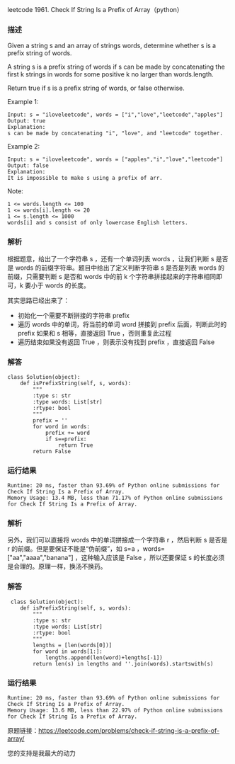 leetcode  1961. Check If String Is a Prefix of Array（python）

### 描述

Given a string s and an array of strings words, determine whether s is a prefix string of words.

A string s is a prefix string of words if s can be made by concatenating the first k strings in words for some positive k no larger than words.length.

Return true if s is a prefix string of words, or false otherwise.

 



Example 1:

	Input: s = "iloveleetcode", words = ["i","love","leetcode","apples"]
	Output: true
	Explanation:
	s can be made by concatenating "i", "love", and "leetcode" together.

	
Example 2:

	Input: s = "iloveleetcode", words = ["apples","i","love","leetcode"]
	Output: false
	Explanation:
	It is impossible to make s using a prefix of arr.




Note:

	1 <= words.length <= 100
	1 <= words[i].length <= 20
	1 <= s.length <= 1000
	words[i] and s consist of only lowercase English letters.



### 解析

根据题意，给出了一个字符串 s ，还有一个单词列表 words ，让我们判断 s 是否是 words 的前缀字符串。题目中给出了定义判断字符串 s 是否是列表 words 的前缀，只需要判断 s 是否和 words 中的前 k 个字符串拼接起来的字符串相同即可，k 要小于 words 的长度。

其实思路已经出来了：

* 初始化一个需要不断拼接的字符串 prefix
* 遍历 words 中的单词，将当前的单词 word 拼接到 prefix 后面，判断此时的 prefix 如果和 s 相等，直接返回 True ，否则重复此过程
* 遍历结束如果没有返回 True ，则表示没有找到 prefix ，直接返回 False


### 解答
				

	class Solution(object):
	    def isPrefixString(self, s, words):
	        """
	        :type s: str
	        :type words: List[str]
	        :rtype: bool
	        """
	        prefix = ''
	        for word in words:
	            prefix += word
	            if s==prefix:
	                return True
	        return False
            	      
			
### 运行结果

	Runtime: 20 ms, faster than 93.69% of Python online submissions for Check If String Is a Prefix of Array.
	Memory Usage: 13.4 MB, less than 71.17% of Python online submissions for Check If String Is a Prefix of Array.

### 解析

另外，我们可以直接将 words 中的单词拼接成一个字符串 r ，然后判断 s 是否是 r 的前缀。但是要保证不能是“伪前缀”，如 s=a ，words=["aa","aaaa","banana"] ，这种输入应该是 False ，所以还要保证 s 的长度必须是合理的。原理一样，换汤不换药。

### 解答
				
	 class Solution(object):
	    def isPrefixString(self, s, words):
	        """
	        :type s: str
	        :type words: List[str]
	        :rtype: bool
	        """
	        lengths = [len(words[0])]
	        for word in words[1:]:
	            lengths.append(len(word)+lengths[-1])
	        return len(s) in lengths and ''.join(words).startswith(s)           	      
			
### 运行结果
	Runtime: 20 ms, faster than 93.69% of Python online submissions for Check If String Is a Prefix of Array.
	Memory Usage: 13.6 MB, less than 22.97% of Python online submissions for Check If String Is a Prefix of Array.



原题链接：https://leetcode.com/problems/check-if-string-is-a-prefix-of-array/



您的支持是我最大的动力
